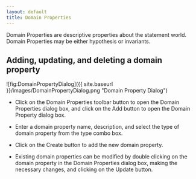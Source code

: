 ```yaml
---
layout: default
title: Domain Properties
---
```


Domain Properties are descriptive properties about the statement world.  Domain Properties may be either hypothesis or invariants.

## Adding, updating, and deleting a domain property ##

![fig:DomainPropertyDialog]({{ site.baseurl }}/images/DomainPropertyDialog.png "Domain Property Dialog")

* Click on the Domain Properties toolbar button to open the Domain Properties dialog box, and click on the Add button to open the Domain Property dialog box.

* Enter a domain property name, description, and select the type of domain property from the type combo box.

* Click on the Create button to add the new domain property.

* Existing domain properties can be modified by double clicking on the domain property in the Domain Properties dialog box, making the necessary changes, and clicking on the Update button.
